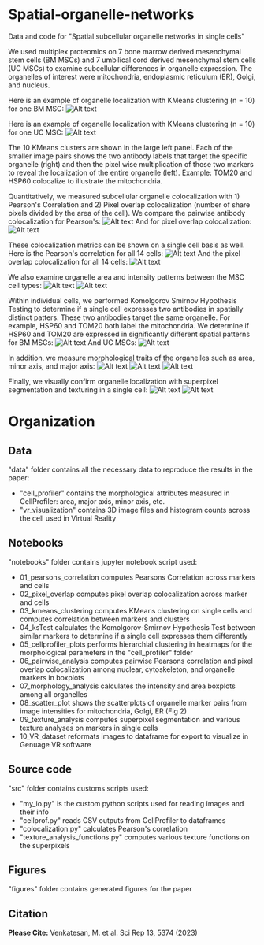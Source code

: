 # Spatial-organelle-networks
Data and code for "Spatial subcellular organelle networks in single cells"

We used multiplex proteomics on 7 bone marrow derived mesenchymal stem cells (BM MSCs) and 7 umbilical cord derived mesenchymal stem cells (UC MSCs) to examine subcellular differences in organelle expression. The organelles of interest were mitochondria, endoplasmic reticulum (ER), Golgi, and nucleus.

Here is an example of organelle localization with KMeans clustering (n = 10) for one BM MSC:
![Alt text](figures/clustering/clustered_BM_cell_3.png)

Here is an example of organelle localization with KMeans clustering (n = 10) for one UC MSC:
![Alt text](figures/clustering/clustered_UC_cell_4.png)

The 10 KMeans clusters are shown in the large left panel. Each of the smaller image pairs shows the two antibody labels that target the specific organelle (right) and then the pixel wise multiplication of those two markers to reveal the localization of the entire organelle (left).  Example: TOM20 and HSP60 colocalize to illustrate the mitochondria.

Quantitatively, we measured subcellular organelle colocalization with 1) Pearson's Correlation and 2) Pixel overlap colocalization (number of share pixels divided by the area of the cell).  We compare the pairwise antibody colocalization for Pearson's:
![Alt text](figures/boxplots/pearson_BM_UC_Organelles.png)
And for pixel overlap colocalization:
![Alt text](figures/boxplots/colocalization_BM_UC_Organelles.png)

These colocalization metrics can be shown on a single cell basis as well. Here is the Pearson's correlation for all 14 cells:
![Alt text](figures/colocalization/pairwise_clustered_correlation.png)
And the pixel overlap colocalization for all 14 cells:
![Alt text](figures/colocalization/pairwise_coloc_clustered_correlation.png)

We also examine organelle area and intensity patterns between the MSC cell types:
![Alt text](figures/boxplots/area_BM_UC.png)
![Alt text](figures/boxplots/intensity_BM_UC.png)

Within individual cells, we performed Komolgorov Smirnov Hypothesis Testing to determine if a single cell expresses two antibodies in spatially distinct patters.  These two antibodies target the same organelle. For example, HSP60 and TOM20 both label the mitochondria. We determine if HSP60 and TOM20 are expressed in significantly different spatial patterns for BM MSCs:
![Alt text](figures/ksTest/hsp60_tom20_BM.png)
And UC MSCs:
![Alt text](figures/ksTest/hsp60_tom20_UC.png)

In addition, we measure morphological traits of the organelles such as area, minor axis, and major axis:
![Alt text](figures/morphology/area_clustered_correlation.png)
![Alt text](figures/morphology/minor_axis_clustered_correlation.png)
![Alt text](figures/morphology/major_axis_clustered_correlation.png)

Finally, we visually confirm organelle localization with superpixel segmentation and texturing in a single cell:
![Alt text](figures/texture/super_pixel_atf6.png)
![Alt text](figures/texture/super_pixel_golph4.png)

# Organization

## Data
"data" folder contains all the necessary data to reproduce the results in the paper:
- "cell_profiler" contains the morphological attributes measured in CellProfiler: area, major axis, minor axis, etc.
- "vr_visualization" contains 3D image files and histogram counts across the cell used in Virtual Reality

## Notebooks 
"notebooks" folder contains jupyter notebook script used:
- 01_pearsons_correlation computes Pearsons Correlation across markers and cells
- 02_pixel_overlap computes pixel overlap colocalization across marker and cells
- 03_kmeans_clustering computes KMeans clustering on single cells and computes correlation between markers and clusters
- 04_ksTest calculates the Komolgorov-Smirnov Hypothesis Test between similar markers to determine if a single cell expresses them differently
- 05_cellprofiler_plots performs hierarchial clustering in heatmaps for the morphological parameters in the "cell_profiler" folder
- 06_pairwise_analysis computes pairwise Pearsons correlation and pixel overlap colocalization among nuclear, cytoskeleton, and organelle markers in boxplots
- 07_morphology_analysis calculates the intensity and area boxplots among all organelles
- 08_scatter_plot shows the scatterplots of organelle marker pairs from image intensities for mitochondria, Golgi, ER (Fig 2)
- 09_texture_analysis computes superpixel segmentation and various texture analyses on markers in single cells
- 10_VR_dataset reformats images to dataframe for export to visualize in Genuage VR software

## Source code
"src" folder contains customs scripts used:
- "my_io.py" is the custom python scripts used for reading images and their info
- "cellprof.py" reads CSV outputs from CellProfiler to dataframes 
- "colocalization.py" calculates Pearson's correlation
- "texture_analysis_functions.py" computes various texture functions on the superpixels

## Figures 
"figures" folder contains generated figures for the paper

## Citation
**Please Cite:** Venkatesan, M. et al. Sci Rep 13, 5374 (2023)
